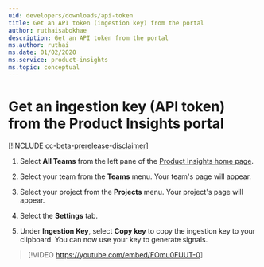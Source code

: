 ```yaml
---
uid: developers/downloads/api-token
title: Get an API token (ingestion key) from the portal
author: ruthaisabokhae
description: Get an API token from the portal
ms.author: ruthai
ms.date: 01/02/2020
ms.service: product-insights
ms.topic: conceptual
---
```


# Get an ingestion key (API token) from the Product Insights portal

[!INCLUDE [cc-beta-prerelease-disclaimer]( includes/cc-beta-prerelease-disclaimer.md)]

1. Select **All Teams** from the left pane of the [Product Insights home page](https://pi.dynamics.com/).

1. Select your team from the **Teams** menu. Your team's page will appear.

1. Select your project from the **Projects** menu. Your project's page will appear.

1. Select the **Settings** tab.

1. Under **Ingestion Key**, select **Copy key** to copy the ingestion key to your clipboard. You can now use your key to generate signals.

>[!VIDEO <https://youtube.com/embed/FOmu0FUUT-0>]
